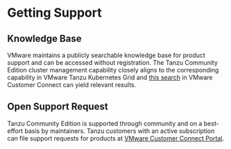 # Getting Support

## Knowledge Base

VMware maintains a publicly searchable knowledge base for product support and can be accessed without registration. The Tanzu Community Edition cluster management capability closely aligns to the corresponding capability in VMware Tanzu Kubernetes Grid and [this search](https://kb.vmware.com/s/global-search/%40uri#t=MoreContent&sort=relevancy&f:@commonsource=[Lightning%20KB]&f:@commonproduct=[Tanzu%20Kubernetes%20Grid]) in VMware Customer Connect  can yield relevant results.

## Open Support Request

Tanzu Community Edition is supported through community and on a best-effort basis by maintainers. Tanzu customers with an active subscription can file support requests for products at [VMware Customer Connect Portal](https://my.vmware.com).
